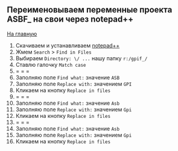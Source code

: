 ## Переименовываем переменные проекта ASBF_ на свои через notepad++

[На главную](../README.md)

1. Скачиваем и устанавливаем [notepad++](https://notepad-plus-plus.org/)
1. Жмем `Search` > `Find in Files`
1. Выбираем `Directory: \/ ...` нашу папку `r:/gpif_/`
1. Ставлю галочку `Match case`
1. = = =
1. Заполняю поле `Find what:` значение `ASB`
1. Заполняю поле `Replace with:` значением `GPI`
1. Кликаем на кнопку `Replace in files`
1. = = =
1. Заполняю поле `Find what:` значение `Asb`
1. Заполняю поле `Replace with:` значением `Gpi`
1. Кликаем на кнопку `Replace in files`
1. = = =
1. Заполняю поле `Find what:` значение `Asb`
1. Заполняю поле `Replace with:` значением `Gpi`
1. Кликаем на кнопку `Replace in files`
